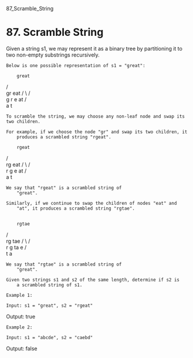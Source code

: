 87_Scramble_String
# 87. Scramble String

Given a string s1, we may represent it as a binary tree by partitioning it to two
        non-empty substrings recursively.

    Below is one possible representation of s1 = "great":

        great
   /    \
  gr    eat
 / \    /  \
g   r  e   at
           / \
          a   t

    To scramble the string, we may choose any non-leaf node and swap its two children.

    For example, if we choose the node "gr" and swap its two children, it
        produces a scrambled string "rgeat".

        rgeat
   /    \
  rg    eat
 / \    /  \
r   g  e   at
           / \
          a   t

    We say that "rgeat" is a scrambled string of
        "great".

    Similarly, if we continue to swap the children of nodes "eat" and
        "at", it produces a scrambled string "rgtae".
    

        rgtae
   /    \
  rg    tae
 / \    /  \
r   g  ta  e
       / \
      t   a

    We say that "rgtae" is a scrambled string of
        "great".

    Given two strings s1 and s2 of the same length, determine if s2 is
        a scrambled string of s1.

    Example 1:

    Input: s1 = "great", s2 = "rgeat"
Output: true

    Example 2:

    Input: s1 = "abcde", s2 = "caebd"
Output: false